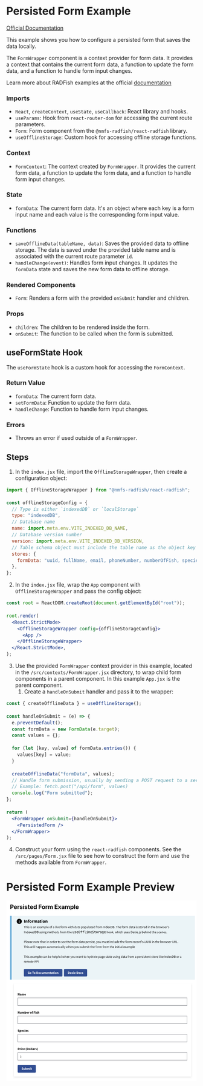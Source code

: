 # Persisted Form Example

[Official Documentation](https://nmfs-radfish.github.io/radfish/)

This example shows you how to configure a persisted form that saves the data locally.

The `FormWrapper` component is a context provider for form data. It provides a context that contains the current form data, a function to update the form data, and a function to handle form input changes.

Learn more about RADFish examples at the official [documentation](https://nmfs-radfish.github.io/radfish/developer-documentation/examples-and-templates#examples)

### Imports

- `React`, `createContext`, `useState`, `useCallback`: React library and hooks.
- `useParams`: Hook from `react-router-dom` for accessing the current route parameters.
- `Form`: Form component from the `@nmfs-radfish/react-radfish` library.
- `useOfflineStorage`: Custom hook for accessing offline storage functions.

### Context

- `FormContext`: The context created by `FormWrapper`. It provides the current form data, a function to update the form data, and a function to handle form input changes.

### State

- `formData`: The current form data. It's an object where each key is a form input name and each value is the corresponding form input value.

### Functions

- `saveOfflineData(tableName, data)`: Saves the provided data to offline storage. The data is saved under the provided table name and is associated with the current route parameter `id`.
- `handleChange(event)`: Handles form input changes. It updates the `formData` state and saves the new form data to offline storage.

### Rendered Components

- `Form`: Renders a form with the provided `onSubmit` handler and children.

### Props

- `children`: The children to be rendered inside the form.
- `onSubmit`: The function to be called when the form is submitted.

## useFormState Hook

The `useFormState` hook is a custom hook for accessing the `FormContext`.

### Return Value

- `formData`: The current form data.
- `setFormData`: Function to update the form data.
- `handleChange`: Function to handle form input changes.

### Errors

- Throws an error if used outside of a `FormWrapper`.

## Steps

1. In the `index.jsx` file, import the `OfflineStorageWrapper`, then create a configuration object:

```jsx
import { OfflineStorageWrapper } from "@nmfs-radfish/react-radfish";

const offlineStorageConfig = {
  // Type is either `indexedDB` or `localStorage`
  type: "indexedDB",
  // Database name
  name: import.meta.env.VITE_INDEXED_DB_NAME,
  // Database version number
  version: import.meta.env.VITE_INDEXED_DB_VERSION,
  // Table schema object must include the table name as the object key and a comma-separated string as the value. Please note `uuid` must be the first value in `formData` table.
  stores: {
    formData: "uuid, fullName, email, phoneNumber, numberOfFish, species, computedPrice, isDraft",
  },
};
```

2. In the `index.jsx` file, wrap the `App` component with `OfflineStorageWrapper` and pass the config object:

```jsx
const root = ReactDOM.createRoot(document.getElementById("root"));

root.render(
  <React.StrictMode>
    <OfflineStorageWrapper config={offlineStorageConfig}>
      <App />
    </OfflineStorageWrapper>
  </React.StrictMode>,
);
```

3. Use the provided `FormWrapper` context provider in this example, located in the `/src/contexts/FormWrapper.jsx` directory, to wrap child form components in a parent component. In this example `App.jsx` is the parent component.
   1. Create a `handleOnSubmit` handler and pass it to the wrapper:

```jsx
const { createOfflineData } = useOfflineStorage();

const handleOnSubmit = (e) => {
  e.preventDefault();
  const formData = new FormData(e.target);
  const values = {};

  for (let [key, value] of formData.entries()) {
    values[key] = value;
  }

  createOfflineData("formData", values);
  // Handle form submission, usually by sending a POST request to a server
  // Example: fetch.post("/api/form", values)
  console.log("Form submitted");
};

return (
  <FormWrapper onSubmit={handleOnSubmit}>
    <PersistedForm />
  </FormWrapper>
);
```

4. Construct your form using the `react-radfish` components. See the `/src/pages/Form.jsx` file to see how to construct the form and use the methods available from `FormWrapper`.

# Persisted Form Example Preview
![Persisted Form](./src/assets/persisted-form.png)
